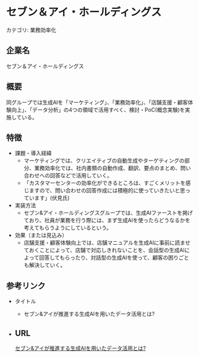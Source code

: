 # セブン＆アイ・ホールディングス

カテゴリ: 業務効率化

## 企業名

セブン＆アイ・ホールディングス

## 概要

同グループでは生成AIを「マーケティング」、「業務効率化」、「店舗支援・顧客体験向上」、「データ分析」の4つの領域で活用すべく、検討・PoC(概念実験)を実施している。

## 特徴

- 課題・導入経緯
    - マーケティングでは、クリエイティブの自動生成やターゲティングの部分、業務効率化では、社内書類の自動作成、翻訳、要点のまとめ、問い合わせへの回答などで活用していく。
    - 「カスタマーセンターの効率化ができるところは、すごくメリットを感じますので、問い合わせの回答作成には積極的に使っていきたいと思っています」(伏見氏)
- 実装方法
    - セブン&アイ・ホールディングスグループでは、生成AIファーストを掲げており、社員が業務を行う際には、まず生成AIを使ったらどうなるかを考えてもらうようにしているという。
- 効果（または見込み）
    - 店舗支援・顧客体験向上では、店舗マニュアルを生成AIに事前に読ませておくことによって、店舗で対応しきれないことを、会話型の生成AIによって回答してもらったり、対話型の生成AIを使って、顧客の困りごとも解決していく。

## 参考リンク

- タイトル
    - セブン&アイが推進する生成AIを用いたデータ活用とは?
- URL
    - 
    
    [セブン&アイが推進する生成AIを用いたデータ活用とは?](https://news.mynavi.jp/techplus/article/20231208-2835376/)